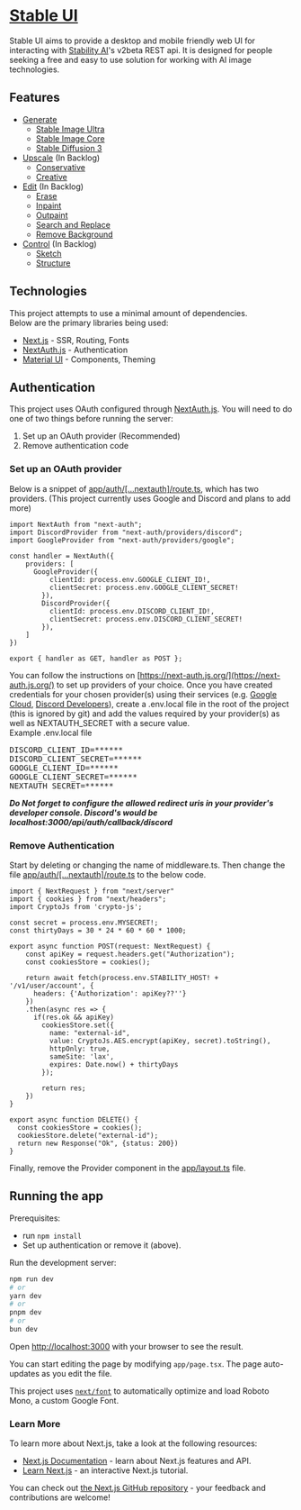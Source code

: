 # [Stable UI](http://stableui.io)
Stable UI aims to provide a desktop and mobile friendly web UI for interacting with [Stability AI](https://stability.ai)'s v2beta REST api. It is designed for people seeking a free and easy to use solution for working with AI image technologies.

## Features
* [Generate](https://platform.stability.ai/docs/api-reference#tag/Generate)
    * [Stable Image Ultra](https://platform.stability.ai/docs/api-reference#tag/Generate/paths/~1v2beta~1stable-image~1generate~1ultra/post)
    * [Stable Image Core](https://platform.stability.ai/docs/api-reference#tag/Generate/paths/~1v2beta~1stable-image~1generate~1core/post)
    * [Stable Diffusion 3](https://platform.stability.ai/docs/api-reference#tag/Generate/paths/~1v2beta~1stable-image~1generate~1sd3/post)
* [Upscale](https://platform.stability.ai/docs/api-reference#tag/Upscale) (In Backlog)
    * [Conservative](https://platform.stability.ai/docs/api-reference#tag/Upscale/paths/~1v2beta~1stable-image~1upscale~1conservative/post)
    * [Creative](https://platform.stability.ai/docs/api-reference#tag/Upscale/paths/~1v2beta~1stable-image~1upscale~1creative/post)
* [Edit](https://platform.stability.ai/docs/api-reference#tag/Edit) (In Backlog)
    * [Erase](https://platform.stability.ai/docs/api-reference#tag/Edit/paths/~1v2beta~1stable-image~1edit~1erase/post)
    * [Inpaint](https://platform.stability.ai/docs/api-reference#tag/Edit/paths/~1v2beta~1stable-image~1edit~1inpaint/post)
    * [Outpaint](https://platform.stability.ai/docs/api-reference#tag/Edit/paths/~1v2beta~1stable-image~1edit~1outpaint/post)
    * [Search and Replace](https://platform.stability.ai/docs/api-reference#tag/Edit/paths/~1v2beta~1stable-image~1edit~1search-and-replace/post)
    * [Remove Background](https://platform.stability.ai/docs/api-reference#tag/Edit/paths/~1v2beta~1stable-image~1edit~1remove-background/post)
* [Control](https://platform.stability.ai/docs/api-reference#tag/Control) (In Backlog)
    * [Sketch](https://platform.stability.ai/docs/api-reference#tag/Control/paths/~1v2beta~1stable-image~1control~1sketch/post)
    * [Structure](https://platform.stability.ai/docs/api-reference#tag/Control/paths/~1v2beta~1stable-image~1control~1structure/post)

## Technologies
This project attempts to use a minimal amount of dependencies.<br>
Below are the primary libraries being used:
* [Next.js](https://nextjs.org/) - SSR, Routing, Fonts
* [NextAuth.js](https://next-auth.js.org/) - Authentication
* [Material UI](https://mui.com/) - Components, Theming

## Authentication
This project uses OAuth configured through [NextAuth.js](https://next-auth.js.org/). You will need to do one of two things before running the server:
1. Set up an OAuth provider (Recommended)
2. Remove authentication code

### Set up an OAuth provider

Below is a snippet of [app/auth/[...nextauth]/route.ts](https://github.com/thejaxonhill/stableui/blob/main/app/api/auth/%5B...nextauth%5D/route.ts), which has two providers. (This project currently uses Google and Discord and plans to add more) 

```code
import NextAuth from "next-auth";
import DiscordProvider from "next-auth/providers/discord";
import GoogleProvider from "next-auth/providers/google";

const handler = NextAuth({
    providers: [
      GoogleProvider({
          clientId: process.env.GOOGLE_CLIENT_ID!,
          clientSecret: process.env.GOOGLE_CLIENT_SECRET!
        }),
        DiscordProvider({
          clientId: process.env.DISCORD_CLIENT_ID!,
          clientSecret: process.env.DISCORD_CLIENT_SECRET!
        }),
    ]
})

export { handler as GET, handler as POST };
```

You can follow the instructions on [https://next-auth.js.org/](https://next-auth.js.org/) to set up providers of your choice. Once you have created credentials for your chosen provider(s) using their services (e.g. [Google Cloud](https://console.cloud.google.com/apis/credentials), [Discord Developers](https://discord.com/developers/applications)), create a .env.local file in the root of the project (this is ignored by git) and add the values required by your provider(s) as well as NEXTAUTH_SECRET with a secure value.<br>
Example .env.local file
<pre>
DISCORD_CLIENT_ID=******
DISCORD_CLIENT_SECRET=******
GOOGLE_CLIENT_ID=******
GOOGLE_CLIENT_SECRET=******
NEXTAUTH_SECRET=******
</pre>

***Do Not forget to configure the allowed redirect uris in your provider's developer console. Discord's would be localhost:3000/api/auth/callback/discord***

### Remove Authentication
Start by deleting or changing the name of middleware.ts. Then change the file [app/auth/[...nextauth]/route.ts](https://github.com/thejaxonhill/stableui/blob/main/app/api/auth/%5B...nextauth%5D/route.ts) to the below code.
```code
import { NextRequest } from "next/server"
import { cookies } from "next/headers";
import CryptoJs from 'crypto-js';

const secret = process.env.MYSECRET!;
const thirtyDays = 30 * 24 * 60 * 60 * 1000;

export async function POST(request: NextRequest) {
    const apiKey = request.headers.get("Authorization");
    const cookiesStore = cookies();
    
    return await fetch(process.env.STABILITY_HOST! + '/v1/user/account', {
      headers: {'Authorization': apiKey??''}
    })
    .then(async res => {
      if(res.ok && apiKey) 
        cookiesStore.set({
          name: "external-id",
          value: CryptoJs.AES.encrypt(apiKey, secret).toString(),
          httpOnly: true,
          sameSite: 'lax',
          expires: Date.now() + thirtyDays
        });
        
        return res;
    })
}

export async function DELETE() {
  const cookiesStore = cookies();
  cookiesStore.delete("external-id");
  return new Response("Ok", {status: 200})
}
```

Finally, remove the Provider component in the [app/layout.ts](https://github.com/thejaxonhill/stableui/blob/main/app/layout.tsx) file. 

## Running the app

Prerequisites:
* run ```npm install```
* Set up authentication or remove it (above).

Run the development server:

```bash
npm run dev
# or
yarn dev
# or
pnpm dev
# or
bun dev
```

Open [http://localhost:3000](http://localhost:3000) with your browser to see the result.

You can start editing the page by modifying `app/page.tsx`. The page auto-updates as you edit the file.

This project uses [`next/font`](https://nextjs.org/docs/basic-features/font-optimization) to automatically optimize and load Roboto Mono, a custom Google Font.

### Learn More

To learn more about Next.js, take a look at the following resources:

- [Next.js Documentation](https://nextjs.org/docs) - learn about Next.js features and API.
- [Learn Next.js](https://nextjs.org/learn) - an interactive Next.js tutorial.

You can check out [the Next.js GitHub repository](https://github.com/vercel/next.js/) - your feedback and contributions are welcome!